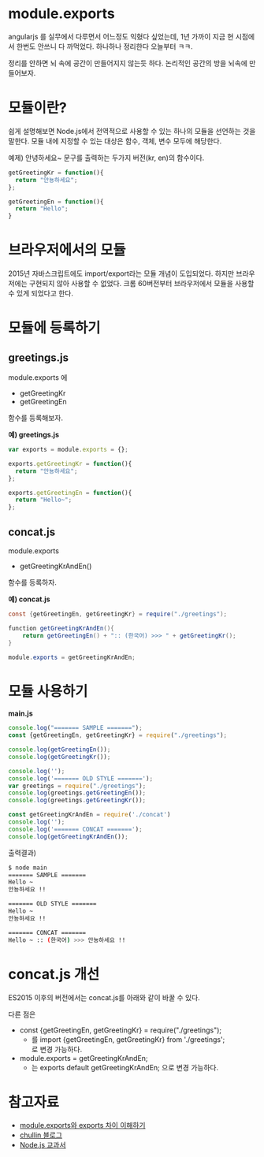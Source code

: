 # module.exports

angularjs 를 실무에서 다루면서 어느정도 익혔다 싶었는데, 1년 가까이 지금 현 시점에서 한번도 안쓰니 다 까먹었다. 하나하나 정리한다 오늘부터 ㅋㅋ.  

정리를 안하면 뇌 속에 공간이 만들어지지 않는듯 하다. 논리적인 공간의 방을 뇌속에 만들어보자.  



# 모듈이란?

쉽게 설명해보면 Node.js에서 전역적으로 사용할 수 있는 하나의 모듈을 선언하는 것을 말한다. 모듈 내에 지정할 수 있는 대상은 함수, 객체, 변수 모두에 해당한다.  

예제) 안녕하세요~ 문구를 출력하는 두가지 버전(kr, en)의 함수이다.

```javascript
getGreetingKr = function(){
  return "안뇽하세요";
};

getGreetingEn = function(){
  return "Hello";
}
```



# 브라우저에서의 모듈

2015년 자바스크립트에도 import/export라는 모듈 개념이 도입되었다. 하지만 브라우저에는 구현되지 않아 사용할 수 없었다. 크롬 60버전부터 브라우저에서 모듈을 사용할 수 있게 되었다고 한다.  



# 모듈에 등록하기

## greetings.js

module.exports 에

- getGreetingKr
- getGreetingEn

함수를 등록해보자.  

**예) greetings.js**

```javascript
var exports = module.exports = {};

exports.getGreetingKr = function(){
  return "안뇽하세요";
};

exports.getGreetingEn = function(){
  return "Hello~";
};
```

## concat.js

module.exports

- getGreetingKrAndEn()

함수를 등록하자.  

**예) concat.js**

```java
const {getGreetingEn, getGreetingKr} = require("./greetings");

function getGreetingKrAndEn(){
    return getGreetingEn() + ":: (한국어) >>> " + getGreetingKr();
}

module.exports = getGreetingKrAndEn;
```



# 모듈 사용하기

**main.js**

```javascript
console.log("======= SAMPLE =======");
const {getGreetingEn, getGreetingKr} = require("./greetings");

console.log(getGreetingEn());
console.log(getGreetingKr());

console.log('');
console.log('======= OLD STYLE =======');
var greetings = require("./greetings");
console.log(greetings.getGreetingEn());
console.log(greetings.getGreetingKr());

const getGreetingKrAndEn = require('./concat')
console.log('');
console.log('======= CONCAT =======');
console.log(getGreetingKrAndEn());
```



출력결과)

```bash
$ node main
======= SAMPLE =======
Hello ~ 
안뇽하세요 !!

======= OLD STYLE =======
Hello ~ 
안뇽하세요 !!

======= CONCAT =======
Hello ~ :: (한국어) >>> 안뇽하세요 !!
```



# concat.js 개선

ES2015 이후의 버전에서는 concat.js를 아래와 같이 바꿀 수 있다.

다른 점은

- const {getGreetingEn, getGreetingKr} = require("./greetings");
  - 를  import {getGreetingEn, getGreetingKr} from './greetings';  
    로 변경 가능하다.
- module.exports = getGreetingKrAndEn;
  - 는 exports default getGreetingKrAndEn; 으로 변경 가능하다.



# 참고자료

- [module.exports와 exports 차이 이해하기](https://jongmin92.github.io/2016/08/25/Node/module-exports_exports/)
- [chullin 블로그]([https://medium.com/@chullino/require-exports-module-exports-%EA%B3%B5%EC%8B%9D%EB%AC%B8%EC%84%9C%EB%A1%9C-%EC%9D%B4%ED%95%B4%ED%95%98%EA%B8%B0-1d024ec5aca3](https://medium.com/@chullino/require-exports-module-exports-공식문서로-이해하기-1d024ec5aca3))
- [Node.js 교과서](http://www.yes24.com/Product/Goods/62597864?scode=032&OzSrank=1)

